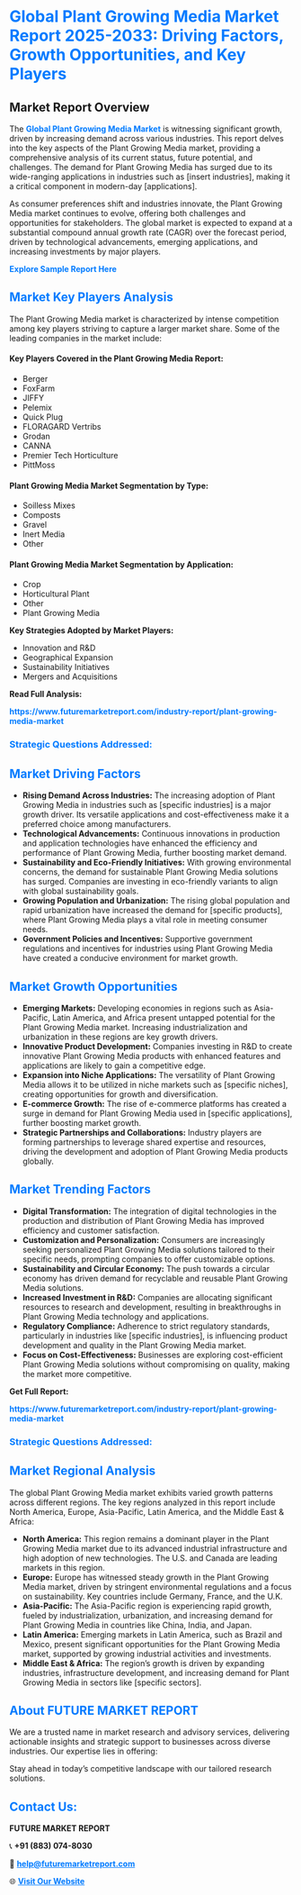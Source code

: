 <h1 style="color: #007BFF;">Global Plant Growing Media Market Report 2025-2033: Driving Factors, Growth Opportunities, and Key Players</h1>

<section id="overview">
<h2>Market Report Overview</h2>
<p>The <a href="https://www.futuremarketreport.com/industry-report/plant-growing-media-market" style="color: #007BFF; text-decoration: none;"><strong>Global Plant Growing Media Market</strong></a> is witnessing significant growth, driven by increasing demand across various industries. This report delves into the key aspects of the Plant Growing Media market, providing a comprehensive analysis of its current status, future potential, and challenges. The demand for Plant Growing Media has surged due to its wide-ranging applications in industries such as [insert industries], making it a critical component in modern-day [applications].</p>
<p>As consumer preferences shift and industries innovate, the Plant Growing Media market continues to evolve, offering both challenges and opportunities for stakeholders. The global market is expected to expand at a substantial compound annual growth rate (CAGR) over the forecast period, driven by technological advancements, emerging applications, and increasing investments by major players.</p>
</section>

<section id="overview">
<p><a href="https://www.futuremarketreport.com/request-sample/reportId=120387" style="color: #007BFF; text-decoration: none;"><strong>Explore Sample Report Here</strong></a></p>
</section>

<section id="key-players">
<h2 style="color: #007BFF;">Market Key Players Analysis</h2>
<p>The Plant Growing Media market is characterized by intense competition among key players striving to capture a larger market share. Some of the leading companies in the market include:</p>
<h4>Key Players Covered in the Plant Growing Media Report:</h4>
<ul><li>Berger</li><li>FoxFarm</li><li>JIFFY</li><li>Pelemix</li><li>Quick Plug</li><li>FLORAGARD Vertribs</li><li>Grodan</li><li>CANNA</li><li>Premier Tech Horticulture</li><li>PittMoss</li></ul>
<h4>Plant Growing Media Market Segmentation by Type:</h4>
<ul><li>Soilless Mixes</li><li>Composts</li><li>Gravel</li><li>Inert Media</li><li>Other</li></ul>

<h4>Plant Growing Media Market Segmentation by Application:</h4>
<ul><li>Crop</li><li>Horticultural Plant</li><li>Other</li><li>Plant Growing Media</li></ul>
<p><strong>Key Strategies Adopted by Market Players:</strong></p>
<ul>
<li>Innovation and R&D</li>
<li>Geographical Expansion</li>
<li>Sustainability Initiatives</li>
<li>Mergers and Acquisitions</li>
</ul>
</section>

<section>
<p><strong>Read Full Analysis: </strong></p><a href="https://www.futuremarketreport.com/industry-report/plant-growing-media-market" style="color: #007BFF; text-decoration: none;"><strong>https://www.futuremarketreport.com/industry-report/plant-growing-media-market</strong></a>
<h3 style="color: #007BFF;">Strategic Questions Addressed:</h3>
</section>

<section id="driving-factors">
<h2 style="color: #007BFF;">Market Driving Factors</h2>
<ul>
<li><strong>Rising Demand Across Industries:</strong> The increasing adoption of Plant Growing Media in industries such as [specific industries] is a major growth driver. Its versatile applications and cost-effectiveness make it a preferred choice among manufacturers.</li>
<li><strong>Technological Advancements:</strong> Continuous innovations in production and application technologies have enhanced the efficiency and performance of Plant Growing Media, further boosting market demand.</li>
<li><strong>Sustainability and Eco-Friendly Initiatives:</strong> With growing environmental concerns, the demand for sustainable Plant Growing Media solutions has surged. Companies are investing in eco-friendly variants to align with global sustainability goals.</li>
<li><strong>Growing Population and Urbanization:</strong> The rising global population and rapid urbanization have increased the demand for [specific products], where Plant Growing Media plays a vital role in meeting consumer needs.</li>
<li><strong>Government Policies and Incentives:</strong> Supportive government regulations and incentives for industries using Plant Growing Media have created a conducive environment for market growth.</li>
</ul>
</section>

<section id="growth-opportunities">
<h2 style="color: #007BFF;">Market Growth Opportunities</h2>
<ul>
<li><strong>Emerging Markets:</strong> Developing economies in regions such as Asia-Pacific, Latin America, and Africa present untapped potential for the Plant Growing Media market. Increasing industrialization and urbanization in these regions are key growth drivers.</li>
<li><strong>Innovative Product Development:</strong> Companies investing in R&D to create innovative Plant Growing Media products with enhanced features and applications are likely to gain a competitive edge.</li>
<li><strong>Expansion into Niche Applications:</strong> The versatility of Plant Growing Media allows it to be utilized in niche markets such as [specific niches], creating opportunities for growth and diversification.</li>
<li><strong>E-commerce Growth:</strong> The rise of e-commerce platforms has created a surge in demand for Plant Growing Media used in [specific applications], further boosting market growth.</li>
<li><strong>Strategic Partnerships and Collaborations:</strong> Industry players are forming partnerships to leverage shared expertise and resources, driving the development and adoption of Plant Growing Media products globally.</li>
</ul>
</section>

<section id="trending-factors">
<h2 style="color: #007BFF;">Market Trending Factors</h2>
<ul>
<li><strong>Digital Transformation:</strong> The integration of digital technologies in the production and distribution of Plant Growing Media has improved efficiency and customer satisfaction.</li>
<li><strong>Customization and Personalization:</strong> Consumers are increasingly seeking personalized Plant Growing Media solutions tailored to their specific needs, prompting companies to offer customizable options.</li>
<li><strong>Sustainability and Circular Economy:</strong> The push towards a circular economy has driven demand for recyclable and reusable Plant Growing Media solutions.</li>
<li><strong>Increased Investment in R&D:</strong> Companies are allocating significant resources to research and development, resulting in breakthroughs in Plant Growing Media technology and applications.</li>
<li><strong>Regulatory Compliance:</strong> Adherence to strict regulatory standards, particularly in industries like [specific industries], is influencing product development and quality in the Plant Growing Media market.</li>
<li><strong>Focus on Cost-Effectiveness:</strong> Businesses are exploring cost-efficient Plant Growing Media solutions without compromising on quality, making the market more competitive.</li>
</ul>
</section>

<section>
<p><strong>Get Full Report: </strong></p><a href="https://www.futuremarketreport.com/industry-report/plant-growing-media-market" style="color: #007BFF; text-decoration: none;"><strong>https://www.futuremarketreport.com/industry-report/plant-growing-media-market</strong></a>
<h3 style="color: #007BFF;">Strategic Questions Addressed:</h3>
</section>


<section id="regional-analysis">
<h2 style="color: #007BFF;">Market Regional Analysis</h2>
<p>The global Plant Growing Media market exhibits varied growth patterns across different regions. The key regions analyzed in this report include North America, Europe, Asia-Pacific, Latin America, and the Middle East & Africa:</p>
<ul>
<li><strong>North America:</strong> This region remains a dominant player in the Plant Growing Media market due to its advanced industrial infrastructure and high adoption of new technologies. The U.S. and Canada are leading markets in this region.</li>
<li><strong>Europe:</strong> Europe has witnessed steady growth in the Plant Growing Media market, driven by stringent environmental regulations and a focus on sustainability. Key countries include Germany, France, and the U.K.</li>
<li><strong>Asia-Pacific:</strong> The Asia-Pacific region is experiencing rapid growth, fueled by industrialization, urbanization, and increasing demand for Plant Growing Media in countries like China, India, and Japan.</li>
<li><strong>Latin America:</strong> Emerging markets in Latin America, such as Brazil and Mexico, present significant opportunities for the Plant Growing Media market, supported by growing industrial activities and investments.</li>
<li><strong>Middle East & Africa:</strong> The region’s growth is driven by expanding industries, infrastructure development, and increasing demand for Plant Growing Media in sectors like [specific sectors].</li>
</ul>
</section>

<footer>
<h2 style="color: #007BFF;">About FUTURE MARKET REPORT</h2>
<p>We are a trusted name in market research and advisory services, delivering actionable insights and strategic support to businesses across diverse industries. Our expertise lies in offering:</p>

<p>Stay ahead in today’s competitive landscape with our tailored research solutions.</p>

<h2 style="color: #007BFF;">Contact Us:</h2>
<p><strong>FUTURE MARKET REPORT</strong></p>
<p>📞 <strong>+91 (883) 074-8030</strong></p>
<p>📧 <strong><a href="mailto:help@futuremarketreport.com" style="color: #007BFF;">help@futuremarketreport.com</a></strong></p>
<p>🌐 <strong><a href="https://www.futuremarketreport.com/" style="color: #007BFF;">Visit Our Website</a></strong></p>
</footer>